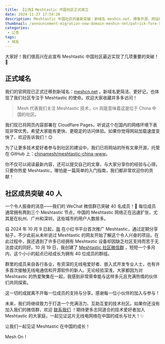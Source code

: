 ```yaml
---
title: 【公告】Meshtastic 中国社区正式成立
date: 2024-11-27 17:54:20
description: Meshtastic 中国社区的最新突破：新域名 meshcn.net、博客开源、网站部署到 Cloudflare Pages，以及社区成员突破 40 人。加入我们，一起拓展中国的 Meshtastic 网络！
thumbnail: /announcement-migration-new-domain-meshcn-net/patrick-fore-5YU0uZh43Bk-unsplash.webp
categories:
 - 公告
tags:
 - 域名
---
```


大家好！我们很高兴在此宣布 Meshtastic 中国社区最近实现了几项重要的突破！ 🎉

## 正式域名

我们的官网现已正式迁移到新域名：[meshcn.net](https://meshcn.net/) 。新域名更简洁、更好记，也体现了我们社区专注于 Meshtastic 的使命。欢迎大家收藏并多多访问！

> Mesh 代表我们关注 Meshtastic 技术，cn 则是意味着这是位于 China 中国的社区。

我们现已将网页内容部署在 Cloudflare Pages，听说这个在国内的网络环境下表现非常优秀。希望大家能有更快、更稳定的访问体验。如果你觉得网站加载速度变快了，欢迎告诉我们！😉

为了让更多技术爱好者参与到社区的建设中，我们已将网站的所有文章开源，托管在 GitHub 上：[chinamesh/meshtastic-china-www](https://github.com/chinamesh/meshtastic-china-www)。  

你不仅可以阅读最新内容，还可以提交自己的文章，与大家分享你的经验与心得。只要你热爱 Meshtastic，哪怕是一篇简单的入门指南，我们都非常欢迎你的贡献！

## 社区成员突破 40 人

一个令人振奋的消息——我们的 WeChat 微信群已突破 40 名成员！🎉 每位成员通常拥有两到三个 Meshtastic 节点，中国的 Meshtastic 网络正在迅速扩张，尤其是在杭州、广州和深圳，这些城市的用户人数居多。  

自 2024 年 10 月 9 日起，[我](https://haysc.tech/) 在小红书平台首次推广 Meshtastic，通过定期分享帖子，不少此前从未听说过 Meshtastic 的网友开始了解这个令人兴奋的项目。在此过程中，我还遇到了许多已经拥有 Meshtastic 设备却因缺乏社区支持而苦于无法尝试的同好。10 月 19 日，我创建了 [Meshtastic 社区微信群](/contact) ，短短一个多月内，这个小小的起点已经成长为拥有 40 位成员的群组。

群里的成员来自各行各业，有资深的无线电爱好者、嵌入式开发专业人士，也有许多首次接触无线电通信和开源软件的新人。无论经验深浅，大家都因为对 Meshtastic 的热爱聚集在一起，我感到非常荣幸能与这样多元且充满热情的伙伴们共同探索。  

这一切的成就离不开每一位成员的支持与分享。感谢每一位小伙伴的加入与参与！  

未来，我们将继续致力于打造一个充满活力、互助互爱的技术社区。如果你还没有加入我们的微信群，欢迎 [联系我们](/contact) ！期待更多志同道合的技术爱好者加入 Meshtastic 的大家庭，一起见证这片无线电网络在中国的成长与壮大！✨

让我们一起见证 Meshtastic 在中国的成长！

Mesh On！  